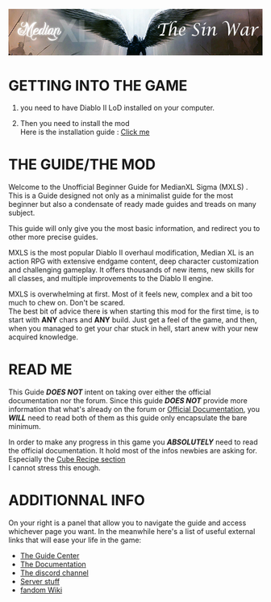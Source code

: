 
![](../img/tsw_logo.png)
# GETTING INTO THE GAME

1.  you need to have Diablo II LoD installed on your computer.  

2. Then you need to install the mod  
Here is the installation guide : [Click me](https://forum.median-xl.com/viewtopic.php?f=42&t=45891)

# THE GUIDE/THE MOD

Welcome to the Unofficial Beginner Guide for MedianXL Sigma (MXLS) . This is a Guide designed not only as a minimalist guide for the most beginner but also a condensate of ready made guides and treads on many subject.  

This guide will only give you the most basic information, and redirect you to other more precise guides.  

MXLS is the most popular Diablo II overhaul modification, Median XL is an action RPG with extensive endgame content, deep character customization and challenging gameplay. It offers thousands of new items, new skills for all classes, and multiple improvements to the Diablo II engine.

MXLS is overwhelming at first. Most of it feels new, complex and a bit too much to chew on. Don't be scared.  
The best bit of advice there is when starting this mod for the first time, is to start with **ANY** chars and **ANY** build. Just get a feel of the game, and then, when you managed to get your char stuck in hell, start anew with your new acquired knowledge.


# READ ME

This Guide ***DOES NOT*** intent on taking over either the official documentation nor the forum. Since this guide ***DOES NOT*** provide more information that what's already on the forum or [Official Documentation](https://docs.median-xl.com/), you ***WILL*** need to read both of them as this guide only encapsulate the bare minimum.


In order to make any progress in this game you ***ABSOLUTELY*** need to read the official documentation. It hold most of the infos newbies are asking for. Especially the [Cube Recipe section](https://docs.median-xl.com/doc/items/cube)  
I cannot stress this enough.


# ADDITIONNAL INFO

On your right is a panel that allow you to navigate the guide and access whichever page you want. In the meanwhile here's a list of useful external links that will ease your life in the game:  

- [The Guide Center](https://forum.median-xl.com/viewforum.php?f=40)
- [The Documentation](https://docs.median-xl.com/)
- [The discord channel](https://discord.gg/medianxl)
- [Server stuff](https://tsw.vn.cz/)
- [fandom Wiki](https://median-xl.fandom.com/wiki/)
